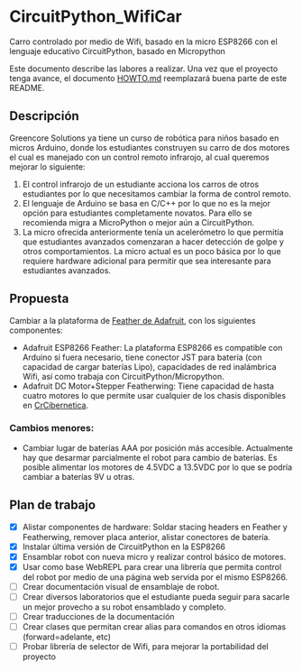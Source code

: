 # CircuitPython_WifiCar
Carro controlado por medio de Wifi, basado en la micro ESP8266 con el lenguaje educativo CircuitPython, basado en Micropython

Este documento describe las labores a realizar. Una vez que el proyecto tenga avance, el documento [HOWTO.md](https://github.com/fede2cr/CircuitPython_WifiCar/blob/master/HOWTO.md) reemplazará buena parte de este README.

## Descripción
Greencore Solutions ya tiene un curso de robótica para niños basado en micros Arduino, donde los estudiantes construyen su carro de dos motores el cual es manejado con un control remoto infrarojo, al cual queremos mejorar lo siguiente:

1. El control infrarojo de un estudiante acciona los carros de otros estudiantes por lo que necesitamos cambiar la forma de control remoto.
2. El lenguaje de Arduino se basa en C/C++ por lo que no es la mejor opción para estudiantes completamente novatos. Para ello se recomienda migra a MicroPython o mejor aún a CircuitPython.
3. La micro ofrecida anteriormente tenía un acelerómetro lo que permitía que estudiantes avanzados comenzaran a hacer detección de golpe y otros comportamientos. La micro actual es un poco básica por lo que requiere hardware adicional para permitir que sea interesante para estudiantes avanzados.

## Propuesta
Cambiar a la plataforma de [Feather de Adafruit](https://www.adafruit.com/feather), con los siguientes componentes:

- Adafruit ESP8266 Feather: La plataforma ESP8266 es compatible con Arduino si fuera necesario, tiene conector JST para batería (con capacidad de cargar baterías Lipo), capacidades de red inalámbrica Wifi, así como trabaja con CircuitPython/Micropython.
- Adafruit DC Motor+Stepper Featherwing: Tiene capacidad de hasta cuatro motores lo que permite usar cualquier de los chasis disponibles en [CrCibernetica](http://crcibernetica.com/).

### Cambios menores:
- Cambiar lugar de baterías AAA por posición más accesible. Actualmente hay que desarmar parcialmente el robot para cambio de baterías. Es posible alimentar los motores de 4.5VDC a 13.5VDC por lo que se podría cambiar a baterías 9V u otras.

## Plan de trabajo
- [x] Alistar componentes de hardware: Soldar stacing headers en Feather y Featherwing, remover placa anterior, alistar conectores de batería.
- [x] Instalar última versión de CircuitPython en la ESP8266
- [x] Ensamblar robot con nueva micro y realizar control básico de motores.
- [x] Usar como base WebREPL para crear una librería que permita control del robot por medio de una página web servida por el mismo ESP8266.
- [ ] Crear documentación visual de ensamblaje de robot.
- [ ] Crear diversos laboratorios que el estudiante pueda seguir para sacarle un mejor provecho a su robot ensamblado y completo.
- [ ] Crear traducciones de la documentación
- [ ] Crear clases que permitan crear alias para comandos en otros idiomas (forward=adelante, etc)
- [ ] Probar librería de selector de Wifi, para mejorar la portabilidad del proyecto
